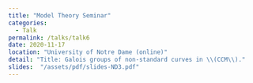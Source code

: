 ```yaml
---
title: "Model Theory Seminar"
categories:
  - Talk
permalink: /talks/talk6
date: 2020-11-17
location: "University of Notre Dame (online)"
detail: "Title: Galois groups of non-standard curves in \\(CCM\\)."
slides:  "/assets/pdf/slides-ND3.pdf"
---
```


